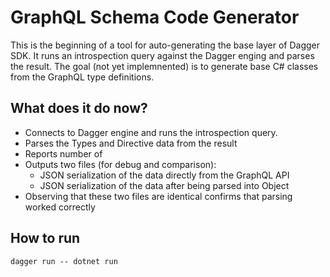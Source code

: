 # GraphQL Schema Code Generator

This is the beginning of a tool for auto-generating the base layer of Dagger SDK.
It runs an introspection query against the Dagger enging and parses the result.
The goal (not yet implemnented) is to generate base C# classes from the GraphQL type definitions.

## What does it do now?

- Connects to Dagger engine and runs the introspection query.
- Parses the Types and Directive data from the result
- Reports number of 
- Outputs two files (for debug and comparison):
  - JSON serialization of the data directly from the GraphQL API
  - JSON serialization of the data after being parsed into Object
- Observing that these two files are identical confirms that parsing worked correctly

## How to run

```
dagger run -- dotnet run
```
